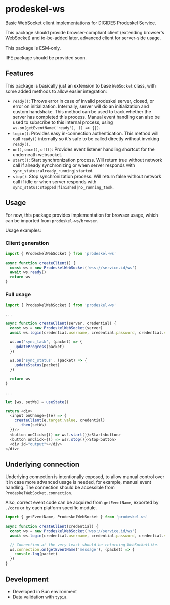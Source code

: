 # prodeskel-ws

Basic WebSocket client implementations for DIGIDES Prodeskel Service.

This package should provide browser-compliant client (extending browser's WebSocket)
and to-be-added later, advanced client for server-side usage.

This package is ESM-only.

IIFE package should be provided soon.

## Features

This package is basically just an extension to base `WebSocket` class, with
some added methods to allow easier integration:

- `ready()`: Throws error in case of invalid prodeskel server, closed, or error on initialization.
  Internally, server will do an initialization and custom handshake. This method can be used to track whether
  the server has completed this process. Manual event handling can also be used to subscribe to this internal
  process, using `ws.on(getEventName('ready'), () => {})`.
- `login()`: Provides easy in-connection authentication.
  This method will call `ready()` internally so it's safe to be called directly without invoking `ready()`.
- `on()`, `once()`, `off()`: Provides event listener handling shortcut for the underneath websocket.
- `start()`: Start synchronization process. Will return true without network call if already synchronizing
  or when server responds with `sync_status:already_running|started`.
- `stop()`: Stop synchronization process. Will return false without network call if idle
  or when server responds with `sync_status:stopped|finished|no_running_task`.

## Usage

For now, this package provides implementation for browser usage,
which can be imported from `prodeskel-ws/browser`.

Usage examples:

### Client generation

```ts
import { ProdeskelWebSocket } from 'prodeskel-ws'

async function createClient() {
  const ws = new ProdeskelWebSocket('wss://service.id/ws')
  await ws.ready()
  return ws
}
```

### Full usage

```ts
import { ProdeskelWebSocket } from 'prodeskel-ws'

...

async function createClient(server, credential) {
  const ws = new ProdeskelWebSocket(server)
  await ws.login(credential.username, credential.password, credential.schema)

  ws.on('sync_task', (packet) => {
    updateProgress(packet)
  })

  ws.on('sync_status', (packet) => {
    updateStatus(packet)
  })

  return ws
}

...

let [ws, setWs] = useState()

return <div>
  <input onChange={(e) => {
    createClient(e.target.value, credential)
      .then(setWs)
  }}/>
  <button onClick={() => ws?.start()}>Start<button>
  <button onClick={() => ws?.stop()}>Stop<button>
  <div id="output"></div>
</div>
```

## Underlying connection

Underlying connection is intentionally exposed, to allow manual control over it in case more advanced
usage is needed, for example, manual event handling. The connection should be accessible from
`ProdeskelWebSocket.connection`.

Also, correct event code can be acquired from `getEventName`, exported by `./core` or by each platform specific
module.

```ts
import { getEventName, ProdeskelWebSocket } from 'prodeskel-ws'

async function createClient(credential) {
  const ws = new ProdeskelWebSocket('wss://service.id/ws')
  await ws.login(credential.username, credential.password, credential.schema)

  // Connection at the very least should be returning WebSocketLike.
  ws.connection.on(getEventName('message'), (packet) => {
    console.log(packet)
  })
}
```

## Development

- Developed in Bun environment
- Data validation with `typia`.
